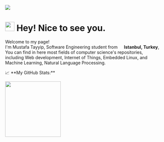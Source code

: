 [![](https://img.shields.io/badge/LinkedIn-0077B5?style=for-the-badge&logo=linkedin&logoColor=white)](https://www.linkedin.com/in/mutabay/)

<h1><img src="https://emojis.slackmojis.com/emojis/images/1531849430/4246/blob-sunglasses.gif?1531849430" width="30"/> Hey! Nice to see you.</h1>


<p>Welcome to my page! </br> I'm Mustafa Tayyip, Software Engineering student from <img src="https://cdn-icons-png.flaticon.com/512/197/197518.png" width="13"/> <b>Istanbul, Turkey</b>, You can find in here most fields of computer science's repositories, including Web development, Internet of Things, Embedded Linux, and Machine Learning, Natural Language Processing. 
 </p>
📈 **My GitHub Stats:**

<p>
  <img height="180em" src="https://github-readme-stats.vercel.app/api/top-langs/?username=mutabay&exclude_repo=KNN-Image-Classification&show_icons=true&hide_border=true&layout=compact&langs_count=8"/>
</p>
